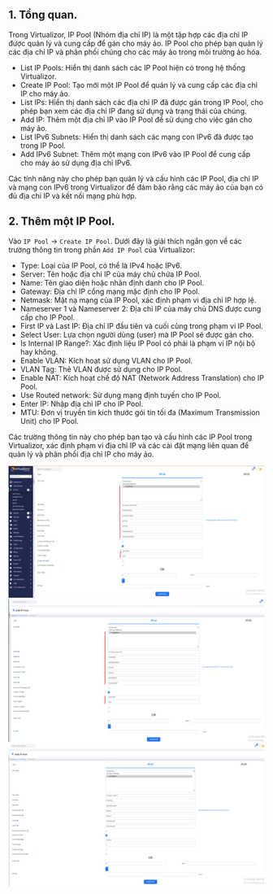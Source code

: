 ## 1. Tổng quan.

Trong Virtualizor, IP Pool (Nhóm địa chỉ IP) là một tập hợp các địa chỉ IP được quản lý và cung cấp để gán cho máy ảo. IP Pool cho phép bạn quản lý các địa chỉ IP và phân phối chúng cho các máy ảo trong môi trường ảo hóa.

  + List IP Pools: Hiển thị danh sách các IP Pool hiện có trong hệ thống Virtualizor.
  + Create IP Pool: Tạo mới một IP Pool để quản lý và cung cấp các địa chỉ IP cho máy ảo.
  + List IPs: Hiển thị danh sách các địa chỉ IP đã được gán trong IP Pool, cho phép bạn xem các địa chỉ IP đang sử dụng và trạng thái của chúng.
  + Add IP: Thêm một địa chỉ IP vào IP Pool để sử dụng cho việc gán cho máy ảo.
  + List IPv6 Subnets: Hiển thị danh sách các mạng con IPv6 đã được tạo trong IP Pool.
  + Add IPv6 Subnet: Thêm một mạng con IPv6 vào IP Pool để cung cấp cho máy ảo sử dụng địa chỉ IPv6.

Các tính năng này cho phép bạn quản lý và cấu hình các IP Pool, địa chỉ IP và mạng con IPv6 trong Virtualizor để đảm bảo rằng các máy ảo của bạn có đủ địa chỉ IP và kết nối mạng phù hợp.

## 2. Thêm một IP Pool.

Vào ``IP Pool`` -> ``Create IP Pool``. Dưới đây là giải thích ngắn gọn về các trường thông tin trong phần ``Add IP Pool`` của Virtualizor:

  + Type: Loại của IP Pool, có thể là IPv4 hoặc IPv6.
  + Server: Tên hoặc địa chỉ IP của máy chủ chứa IP Pool.
  + Name: Tên giao diện hoặc nhãn định danh cho IP Pool.
  + Gateway: Địa chỉ IP cổng mạng mặc định cho IP Pool.
  + Netmask: Mặt nạ mạng của IP Pool, xác định phạm vi địa chỉ IP hợp lệ.
  + Nameserver 1 và Nameserver 2: Địa chỉ IP của máy chủ DNS được cung cấp cho IP Pool.
  + First IP và Last IP: Địa chỉ IP đầu tiên và cuối cùng trong phạm vi IP Pool.
  + Select User: Lựa chọn người dùng (user) mà IP Pool sẽ được gán cho.
  + Is Internal IP Range?: Xác định liệu IP Pool có phải là phạm vi IP nội bộ hay không.
  + Enable VLAN: Kích hoạt sử dụng VLAN cho IP Pool.
  + VLAN Tag: Thẻ VLAN được sử dụng cho IP Pool.
  + Enable NAT: Kích hoạt chế độ NAT (Network Address Translation) cho IP Pool.
  + Use Routed network: Sử dụng mạng định tuyến cho IP Pool.
  + Enter IP: Nhập địa chỉ IP cho IP Pool.
  + MTU: Đơn vị truyền tin kích thước gói tin tối đa (Maximum Transmission Unit) cho IP Pool.

Các trường thông tin này cho phép bạn tạo và cấu hình các IP Pool trong Virtualizor, xác định phạm vi địa chỉ IP và các cài đặt mạng liên quan để quản lý và phân phối địa chỉ IP cho máy ảo.

  <img src="Virtualizorimages/Screenshot_26.png">
  <img src="Virtualizorimages/Screenshot_27.png">
  <img src="Virtualizorimages/Screenshot_28.png">